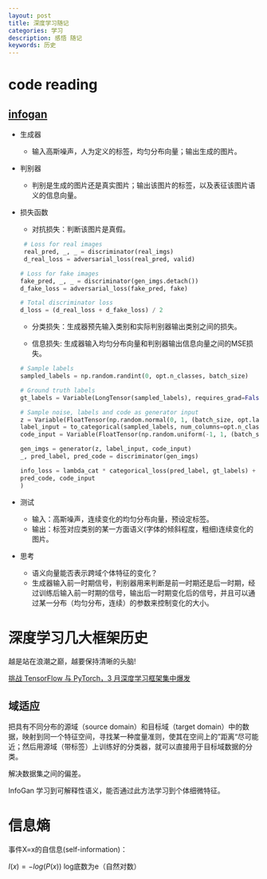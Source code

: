 ```yaml
---
layout: post
title: 深度学习随记
categories: 学习
description: 感悟 随记
keywords: 历史 
---
```


<head>
    <script src="https://cdn.mathjax.org/mathjax/latest/MathJax.js?config=TeX-AMS-MML_HTMLorMML" type="text/javascript"></script>
    <script type="text/x-mathjax-config">
        MathJax.Hub.Config({
            tex2jax: {
            skipTags: ['script', 'noscript', 'style', 'textarea', 'pre'],
            inlineMath: [['$','$']]
            }
        });
    </script>
</head>





# code reading

## [infogan](https://github1s.com/eriklindernoren/PyTorch-GAN/blob/HEAD/implementations/infogan/infogan.py)

* 生成器

  * 输入高斯噪声，人为定义的标签，均匀分布向量；输出生成的图片。

* 判别器

  * 判别是生成的图片还是真实图片；输出该图片的标签，以及表征该图片语义的信息向量。

* 损失函数

  * 对抗损失：判断该图片是真假。

  ```python
   # Loss for real images
   real_pred, _, _ = discriminator(real_imgs)
   d_real_loss = adversarial_loss(real_pred, valid)
  
  # Loss for fake images
  fake_pred, _, _ = discriminator(gen_imgs.detach())
  d_fake_loss = adversarial_loss(fake_pred, fake)
  
  # Total discriminator loss
  d_loss = (d_real_loss + d_fake_loss) / 2
  ```

  

  * 分类损失：生成器预先输入类别和实际判别器输出类别之间的损失。

  * 信息损失: 生成器输入均匀分布向量和判别器输出信息向量之间的MSE损失。

  ```python
  # Sample labels
  sampled_labels = np.random.randint(0, opt.n_classes, batch_size)
  
  # Ground truth labels
  gt_labels = Variable(LongTensor(sampled_labels), requires_grad=False)
  
  # Sample noise, labels and code as generator input
  z = Variable(FloatTensor(np.random.normal(0, 1, (batch_size, opt.latent_dim))))
  label_input = to_categorical(sampled_labels, num_columns=opt.n_classes)
  code_input = Variable(FloatTensor(np.random.uniform(-1, 1, (batch_size, opt.code_dim))))
  
  gen_imgs = generator(z, label_input, code_input)
  _, pred_label, pred_code = discriminator(gen_imgs)
  
  info_loss = lambda_cat * categorical_loss(pred_label, gt_labels) + lambda_con * continuous_loss(
  pred_code, code_input
  )
  
  ```

* 测试

  * 输入：高斯噪声，连续变化的均匀分布向量，预设定标签。
  * 输出：标签对应类别的某一方面语义(字体的倾斜程度，粗细)连续变化的图片。

* 思考

  * 语义向量能否表示跨域个体特征的变化？
  * 生成器输入前一时期信号，判别器用来判断是前一时期还是后一时期，经过训练后输入前一时期的信号，输出后一时期变化后的信号，并且可以通过某一分布（均匀分布，连续）的参数来控制变化的大小。



# 深度学习几大框架历史



越是站在浪潮之巅，越要保持清晰的头脑!

[挑战 TensorFlow 与 PyTorch，3 月深度学习框架集中爆发](https://my.oschina.net/editorial-story/blog/3217606)

## 域适应

把具有不同分布的源域（source domain）和目标域（target domain）中的数据，映射到同一个特征空间，寻找某一种度量准则，使其在空间上的”距离“尽可能近；然后用源域（带标签）上训练好的分类器，就可以直接用于目标域数据的分类。

解决数据集之间的偏差。







InfoGan 学习到可解释性语义，能否通过此方法学习到个体细微特征。

# 信息熵

事件X=x的自信息(self-information)：

$I(x)=-log(P(x))$ log底数为e（自然对数）













